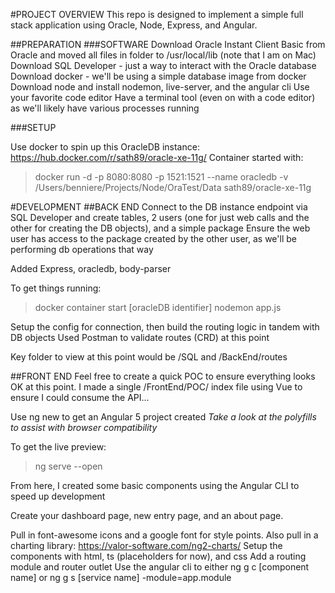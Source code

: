 #PROJECT OVERVIEW
This repo is designed to implement a simple full stack application using Oracle, Node, Express, and Angular.

##PREPARATION
###SOFTWARE
Download Oracle Instant Client Basic from Oracle and moved all files in folder to /usr/local/lib (note that I am on Mac)
Download SQL Developer - just a way to interact with the Oracle database
Download docker - we'll be using a simple database image from docker
Download node and install nodemon, live-server, and the angular cli
Use your favorite code editor
Have a terminal tool (even on with a code editor) as we'll likely have various processes running

###SETUP
<!--- I used AWS to spin up an oracledb that has a security group to allow inbound 1521 --->
Use docker to spin up this OracleDB instance: https://hub.docker.com/r/sath89/oracle-xe-11g/
Container started with:
> docker run -d -p 8080:8080 -p 1521:1521 --name oracledb -v /Users/benniere/Projects/Node/OraTest/Data sath89/oracle-xe-11g

#DEVELOPMENT
##BACK END
Connect to the DB instance endpoint via SQL Developer and create tables, 2 users (one for just web calls and the other for creating the DB objects), and a simple package
Ensure the web user has access to the package created by the other user, as we'll be performing db operations that way

Added Express, oracledb, body-parser

To get things running:
> docker container start [oracleDB identifier]
> nodemon app.js

Setup the config for connection, then build the routing logic in tandem with DB objects
Used Postman to validate routes (CRD) at this point

Key folder to view at this point would be /SQL and /BackEnd/routes

##FRONT END
Feel free to create a quick POC to ensure everything looks OK at this point. I made a single /FrontEnd/POC/ index file using Vue to ensure I could consume the API...

Use ng new to get an Angular 5 project created
<i>Take a look at the polyfills to assist with browser compatibility</i>

To get the live preview:
> ng serve --open

From here, I created some basic components using the Angular CLI to speed up development

Create your dashboard page, new entry page, and an about page.

Pull in font-awesome icons and a google font for style points.
Also pull in a charting library: https://valor-software.com/ng2-charts/
Setup the components with html, ts (placeholders for now), and css
Add a routing module and router outlet
Use the angular cli to either ng g c [component name] or ng g s [service name] -module=app.module
